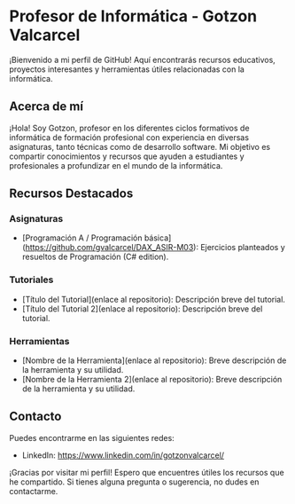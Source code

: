 # Profesor de Informática - Gotzon Valcarcel

¡Bienvenido a mi perfil de GitHub! Aquí encontrarás recursos educativos, proyectos interesantes y herramientas útiles relacionadas con la informática.

## Acerca de mí
¡Hola! Soy Gotzon, profesor en los diferentes ciclos formativos de informática de formación profesional con experiencia en diversas asignaturas, tanto técnicas como de desarrollo software. Mi objetivo es compartir conocimientos y recursos que ayuden a estudiantes y profesionales a profundizar en el mundo de la informática.

## Recursos Destacados
### Asignaturas
- [Programación A / Programación básica] (https://github.com/gvalcarcel/DAX_ASIR-M03): Ejercicios planteados y resueltos de Programación (C# edition).

### Tutoriales
- [Título del Tutorial](enlace al repositorio): Descripción breve del tutorial.
- [Título del Tutorial 2](enlace al repositorio): Descripción breve del tutorial.

### Herramientas
- [Nombre de la Herramienta](enlace al repositorio): Breve descripción de la herramienta y su utilidad.
- [Nombre de la Herramienta 2](enlace al repositorio): Breve descripción de la herramienta y su utilidad.

## Contacto
Puedes encontrarme en las siguientes redes:
- LinkedIn: https://www.linkedin.com/in/gotzonvalcarcel/

¡Gracias por visitar mi perfil! Espero que encuentres útiles los recursos que he compartido. Si tienes alguna pregunta o sugerencia, no dudes en contactarme.

